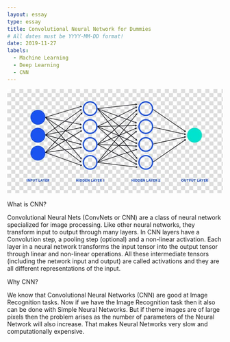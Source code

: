 ```yaml
---
layout: essay
type: essay
title: Convolutional Neural Network for Dummies
# All dates must be YYYY-MM-DD format!
date: 2019-11-27
labels:
  - Machine Learning
  - Deep Learning
  - CNN
---
```


<img class="ui large image" src="../images/Convolutional_Neural_Network_for_Dummies_pic.png">

What is CNN?

Convolutional Neural Nets (ConvNets or CNN) are a class of neural network specialized for image processing. Like other neural networks, they transform input to output through many layers. In CNN layers have a Convolution step, a pooling step (optional) and a non-linear activation. Each layer in a neural network transforms the input tensor into the output tensor through linear and non-linear operations. All these intermediate tensors (including the network input and output) are called activations and they are all different representations of the input.

Why CNN?

We know that Convolutional Neural Networks (CNN) are good at Image Recognition tasks. Now if we have the Image Recognition task then it also can be done with Simple Neural Networks. But if theme images are of large pixels then the problem arises as the number of parameters of the Neural Network will also increase. That makes Neural Networks very slow and computationally expensive.

